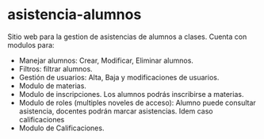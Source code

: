 # asistencia-alumnos
Sitio web para la gestion de asistencias de alumnos a clases.
Cuenta con modulos para:
* Manejar alumnos: Crear, Modificar, Eliminar alumnos.
* Filtros: filtrar alumnos.
* Gestión de usuarios: Alta, Baja y modificaciones de usuarios.
* Modulo de materias.
* Modulo de inscripciones. Los alumnos podrás inscribirse a materias.
* Modulo de roles (multiples noveles de acceso): Alumno puede consultar asistencia, docentes podrán marcar asistencias. Idem caso calificaciones
* Modulo de Calificaciones.

